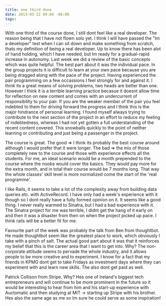 ```yaml
---
title: one third done
date: 2013-03-22 09:04 -06:00
tags:
---
```


With one third of the course done, I still dont feel like a real developer. The reason being that I have not flown solo yet. I think I will have passed the "Im a developer" test when I can sit down and make something from scratch, thats my definition of being a real developer. Up to know there has been alot of hand holding, which I have needed, but Im ready for a gradual-rapid increase in autonomy. Last week we did a review of the basic concepts which was quite helpful. The best part about it was the individual pace. In the group projects it is difficult to learn at your own pace because you are being dragged along with the pace of the project. Having experienced the pair programming on a few occassions I feel strongly for and against it. I think its a great means of solving problems, two heads are better than one. However I think it is a terrible learning practice becasue it doesnt allow time for reflection on new content and comes with an undercurrent of responsibility to your pair. If you are the weaker member of the pair you feel indebted to them for driving forward the progress and I think this is the major hindrance of personal learning. I found myself always trying to contribute to the next section of the project in an effort to reduce my feeling of indebtedness, whereas I had not yet gotten a full understanding of the recent content covered. This snowballs quickly to the point of neither learning or contributing and just being a passenger in the project.

The course is great. The good => I think its probably the best course around although I would prefer that it were longer. The bad => the mix of those completely new to the course and those with experience effects all the students. For me, an ideal scenario would be a month prepended to the course where the noobs would cover the basics. They would pay more for the extra month, and in total their course would be 7 months long. That way the whole classes' skill level is more normalized come the start of the 'real programme'.

I like Rails, it seems to take a lot of the complexity away from building data queries etc. with ActiveRecord. I have only had a week's experience with it though so I dont really have a fully formed opinion on it. It seems like a good thing. I never really warmed to Sinatra, but I had a bad experience with it. The Sinatra project for me was terrible, I didnt get the hang of it early on and then it was a disaster from then on when the project picked up pace. I think rails will be a better fit for me.

Favourite part of the week was probably the talk from Ben from thoughtbot. He made thoughtbot seem like the greatest place to work, which obviously I take with a pinch of salt. The actual good part about it was that it reinforces my belief that this is the career area that I want to get into. Why? The non-corporate attitude seems to pervade the whole industry, and it allows people to be more creative and to experiment. I know for a fact that my friends in KPMG dont get to take Fridays as investment days where they can experiment with and learn new skills. The also dont get paid as well.

Patrick Collison from Stripe. Why? Hes one of Ireland's biggest tech entrepreneurs and will continue to be more prominent in the future so it would be interesting to hear from him and his start-up experience with Auctomatic and then studying at MIT -> starting up Stripe with his brother. Hes also the same age as me so Im sure he could serve as some inspiration! 
